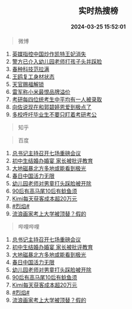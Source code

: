 <div align="center"><h2>实时热搜榜</h2><h4>2024-03-25 15:52:01</h4></div>

> 微博  

1. [英媒指控中国炒作凯特王妃消失](https://s.weibo.com/weibo?q=%23%E8%8B%B1%E5%AA%92%E6%8C%87%E6%8E%A7%E4%B8%AD%E5%9B%BD%E7%82%92%E4%BD%9C%E5%87%AF%E7%89%B9%E7%8E%8B%E5%A6%83%E6%B6%88%E5%A4%B1%23&t=31&band_rank=1&Refer=top)<br />
2. [警方已介入幼儿园老师打孩子头并踩脸](https://s.weibo.com/weibo?q=%23%E8%AD%A6%E6%96%B9%E5%B7%B2%E4%BB%8B%E5%85%A5%E5%B9%BC%E5%84%BF%E5%9B%AD%E8%80%81%E5%B8%88%E6%89%93%E5%AD%A9%E5%AD%90%E5%A4%B4%E5%B9%B6%E8%B8%A9%E8%84%B8%23&t=31&band_rank=2&Refer=top)<br />
3. [春种科技范拉满](https://s.weibo.com/weibo?q=%23%E6%98%A5%E7%A7%8D%E7%A7%91%E6%8A%80%E8%8C%83%E6%8B%89%E6%BB%A1%23&t=31&band_rank=3&Refer=top)<br />
4. [王鸥复工身材状态](https://s.weibo.com/weibo?q=%23%E7%8E%8B%E9%B8%A5%E5%A4%8D%E5%B7%A5%E8%BA%AB%E6%9D%90%E7%8A%B6%E6%80%81%23&t=31&band_rank=4&Refer=top)<br />
5. [天官赐福解锁](https://s.weibo.com/weibo?q=%E5%A4%A9%E5%AE%98%E8%B5%90%E7%A6%8F%E8%A7%A3%E9%94%81&t=31&band_rank=5&Refer=top)<br />
6. [雷军称小米最恨品牌溢价](https://s.weibo.com/weibo?q=%23%E9%9B%B7%E5%86%9B%E7%A7%B0%E5%B0%8F%E7%B1%B3%E6%9C%80%E6%81%A8%E5%93%81%E7%89%8C%E6%BA%A2%E4%BB%B7%23&t=31&band_rank=6&Refer=top)<br />
7. [考研每四位统考生中平均有一人被录取](https://s.weibo.com/weibo?q=%23%E8%80%83%E7%A0%94%E6%AF%8F%E5%9B%9B%E4%BD%8D%E7%BB%9F%E8%80%83%E7%94%9F%E4%B8%AD%E5%B9%B3%E5%9D%87%E6%9C%89%E4%B8%80%E4%BA%BA%E8%A2%AB%E5%BD%95%E5%8F%96%23&t=31&band_rank=7&Refer=top)<br />
8. [向佐说现在和郭碧婷恩爱到极点了](https://s.weibo.com/weibo?q=%23%E5%90%91%E4%BD%90%E8%AF%B4%E7%8E%B0%E5%9C%A8%E5%92%8C%E9%83%AD%E7%A2%A7%E5%A9%B7%E6%81%A9%E7%88%B1%E5%88%B0%E6%9E%81%E7%82%B9%E4%BA%86%23&t=31&band_rank=8&Refer=top)<br />
9. [多校呼吁毕业生不要只盯着考研考公](https://s.weibo.com/weibo?q=%23%E5%A4%9A%E6%A0%A1%E5%91%BC%E5%90%81%E6%AF%95%E4%B8%9A%E7%94%9F%E4%B8%8D%E8%A6%81%E5%8F%AA%E7%9B%AF%E7%9D%80%E8%80%83%E7%A0%94%E8%80%83%E5%85%AC%23&t=31&band_rank=9&Refer=top)<br />

> 知乎  


> 百度  

1. [总书记主持召开七场重磅会议](https://www.baidu.com/s?wd=%E6%80%BB%E4%B9%A6%E8%AE%B0%E4%B8%BB%E6%8C%81%E5%8F%AC%E5%BC%80%E4%B8%83%E5%9C%BA%E9%87%8D%E7%A3%85%E4%BC%9A%E8%AE%AE&sa=fyb_news&rsv_dl=fyb_news)<br />
2. [初中生结婚办婚宴 家长被批评教育](https://www.baidu.com/s?wd=%E5%88%9D%E4%B8%AD%E7%94%9F%E7%BB%93%E5%A9%9A%E5%8A%9E%E5%A9%9A%E5%AE%B4+%E5%AE%B6%E9%95%BF%E8%A2%AB%E6%89%B9%E8%AF%84%E6%95%99%E8%82%B2&sa=fyb_news&rsv_dl=fyb_news)<br />
3. [大地磁暴北方多地或能看到极光](https://www.baidu.com/s?wd=%E5%A4%A7%E5%9C%B0%E7%A3%81%E6%9A%B4%E5%8C%97%E6%96%B9%E5%A4%9A%E5%9C%B0%E6%88%96%E8%83%BD%E7%9C%8B%E5%88%B0%E6%9E%81%E5%85%89&sa=fyb_news&rsv_dl=fyb_news)<br />
4. [春日中国活力无限](https://www.baidu.com/s?wd=%E6%98%A5%E6%97%A5%E4%B8%AD%E5%9B%BD%E6%B4%BB%E5%8A%9B%E6%97%A0%E9%99%90&sa=fyb_news&rsv_dl=fyb_news)<br />
5. [幼儿园老师对男童打头踩脸被开除](https://www.baidu.com/s?wd=%E5%B9%BC%E5%84%BF%E5%9B%AD%E8%80%81%E5%B8%88%E5%AF%B9%E7%94%B7%E7%AB%A5%E6%89%93%E5%A4%B4%E8%B8%A9%E8%84%B8%E8%A2%AB%E5%BC%80%E9%99%A4&sa=fyb_news&rsv_dl=fyb_news)<br />
6. [90后有高马尾10后有鲶鱼须](https://www.baidu.com/s?wd=90%E5%90%8E%E6%9C%89%E9%AB%98%E9%A9%AC%E5%B0%BE10%E5%90%8E%E6%9C%89%E9%B2%B6%E9%B1%BC%E9%A1%BB&sa=fyb_news&rsv_dl=fyb_news)<br />
7. [Kimi每天获客成本超20万元](https://www.baidu.com/s?wd=Kimi%E6%AF%8F%E5%A4%A9%E8%8E%B7%E5%AE%A2%E6%88%90%E6%9C%AC%E8%B6%8520%E4%B8%87%E5%85%83&sa=fyb_news&rsv_dl=fyb_news)<br />
8. [#烈焰#](https://www.baidu.com/s?wd=%23%E7%83%88%E7%84%B0%23&sa=fyb_news&rsv_dl=fyb_news)<br />
9. [流浪画家考上大学被顶替？假的](https://www.baidu.com/s?wd=%E6%B5%81%E6%B5%AA%E7%94%BB%E5%AE%B6%E8%80%83%E4%B8%8A%E5%A4%A7%E5%AD%A6%E8%A2%AB%E9%A1%B6%E6%9B%BF%EF%BC%9F%E5%81%87%E7%9A%84&sa=fyb_news&rsv_dl=fyb_news)<br />

> 哔哩哔哩  

1. [总书记主持召开七场重磅会议](https://www.baidu.com/s?wd=%E6%80%BB%E4%B9%A6%E8%AE%B0%E4%B8%BB%E6%8C%81%E5%8F%AC%E5%BC%80%E4%B8%83%E5%9C%BA%E9%87%8D%E7%A3%85%E4%BC%9A%E8%AE%AE&sa=fyb_news&rsv_dl=fyb_news)<br />
2. [初中生结婚办婚宴 家长被批评教育](https://www.baidu.com/s?wd=%E5%88%9D%E4%B8%AD%E7%94%9F%E7%BB%93%E5%A9%9A%E5%8A%9E%E5%A9%9A%E5%AE%B4+%E5%AE%B6%E9%95%BF%E8%A2%AB%E6%89%B9%E8%AF%84%E6%95%99%E8%82%B2&sa=fyb_news&rsv_dl=fyb_news)<br />
3. [大地磁暴北方多地或能看到极光](https://www.baidu.com/s?wd=%E5%A4%A7%E5%9C%B0%E7%A3%81%E6%9A%B4%E5%8C%97%E6%96%B9%E5%A4%9A%E5%9C%B0%E6%88%96%E8%83%BD%E7%9C%8B%E5%88%B0%E6%9E%81%E5%85%89&sa=fyb_news&rsv_dl=fyb_news)<br />
4. [春日中国活力无限](https://www.baidu.com/s?wd=%E6%98%A5%E6%97%A5%E4%B8%AD%E5%9B%BD%E6%B4%BB%E5%8A%9B%E6%97%A0%E9%99%90&sa=fyb_news&rsv_dl=fyb_news)<br />
5. [幼儿园老师对男童打头踩脸被开除](https://www.baidu.com/s?wd=%E5%B9%BC%E5%84%BF%E5%9B%AD%E8%80%81%E5%B8%88%E5%AF%B9%E7%94%B7%E7%AB%A5%E6%89%93%E5%A4%B4%E8%B8%A9%E8%84%B8%E8%A2%AB%E5%BC%80%E9%99%A4&sa=fyb_news&rsv_dl=fyb_news)<br />
6. [90后有高马尾10后有鲶鱼须](https://www.baidu.com/s?wd=90%E5%90%8E%E6%9C%89%E9%AB%98%E9%A9%AC%E5%B0%BE10%E5%90%8E%E6%9C%89%E9%B2%B6%E9%B1%BC%E9%A1%BB&sa=fyb_news&rsv_dl=fyb_news)<br />
7. [Kimi每天获客成本超20万元](https://www.baidu.com/s?wd=Kimi%E6%AF%8F%E5%A4%A9%E8%8E%B7%E5%AE%A2%E6%88%90%E6%9C%AC%E8%B6%8520%E4%B8%87%E5%85%83&sa=fyb_news&rsv_dl=fyb_news)<br />
8. [#烈焰#](https://www.baidu.com/s?wd=%23%E7%83%88%E7%84%B0%23&sa=fyb_news&rsv_dl=fyb_news)<br />
9. [流浪画家考上大学被顶替？假的](https://www.baidu.com/s?wd=%E6%B5%81%E6%B5%AA%E7%94%BB%E5%AE%B6%E8%80%83%E4%B8%8A%E5%A4%A7%E5%AD%A6%E8%A2%AB%E9%A1%B6%E6%9B%BF%EF%BC%9F%E5%81%87%E7%9A%84&sa=fyb_news&rsv_dl=fyb_news)<br />

